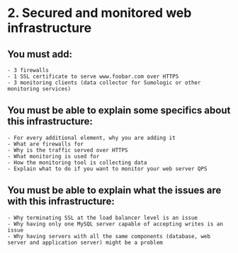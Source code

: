 # 2. Secured and monitored web infrastructure

## You must add:
    - 3 firewalls
    - 1 SSL certificate to serve www.foobar.com over HTTPS
    - 3 monitoring clients (data collector for Sumologic or other monitoring services)
## You must be able to explain some specifics about this infrastructure:
    - For every additional element, why you are adding it
    - What are firewalls for
    - Why is the traffic served over HTTPS
    - What monitoring is used for
    - How the monitoring tool is collecting data
    - Explain what to do if you want to monitor your web server QPS
## You must be able to explain what the issues are with this infrastructure:
    - Why terminating SSL at the load balancer level is an issue
    - Why having only one MySQL server capable of accepting writes is an issue
    - Why having servers with all the same components (database, web server and application server) might be a problem
